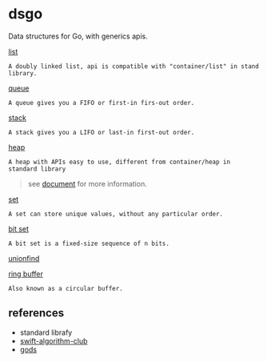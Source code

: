 # dsgo

Data structures for Go, with generics apis.

[list](list/list.go)

`A doubly linked list, api is compatible with "container/list" in stand library.`

[queue](queue/queue.go)

`A queue gives you a FIFO or first-in firs-out order.`

[stack](stack/stack.go)

`A stack gives you a LIFO or last-in first-out order.`

[heap](heap/heap.go)

`A heap with APIs easy to use, different from container/heap in standard library`

> see [document](heap/readme.md) for more information.

[set](set/set.go)

`A set can store unique values, without any particular order.`

[bit set](bitset/bitset.go)

`A bit set is a fixed-size sequence of n bits.`

[unionfind](unionfind/readme.md)

[ring buffer](ringbuffer/buffer.go)

`Also known as a circular buffer.`

## references

- standard librafy
- [swift-algorithm-club](https://github.com/raywenderlich/swift-algorithm-club)
- [gods](https://github.com/emirpasic/gods)

